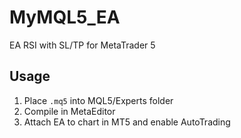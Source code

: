 # MyMQL5_EA

EA RSI with SL/TP for MetaTrader 5

## Usage

1. Place `.mq5` into MQL5/Experts folder
2. Compile in MetaEditor
3. Attach EA to chart in MT5 and enable AutoTrading
